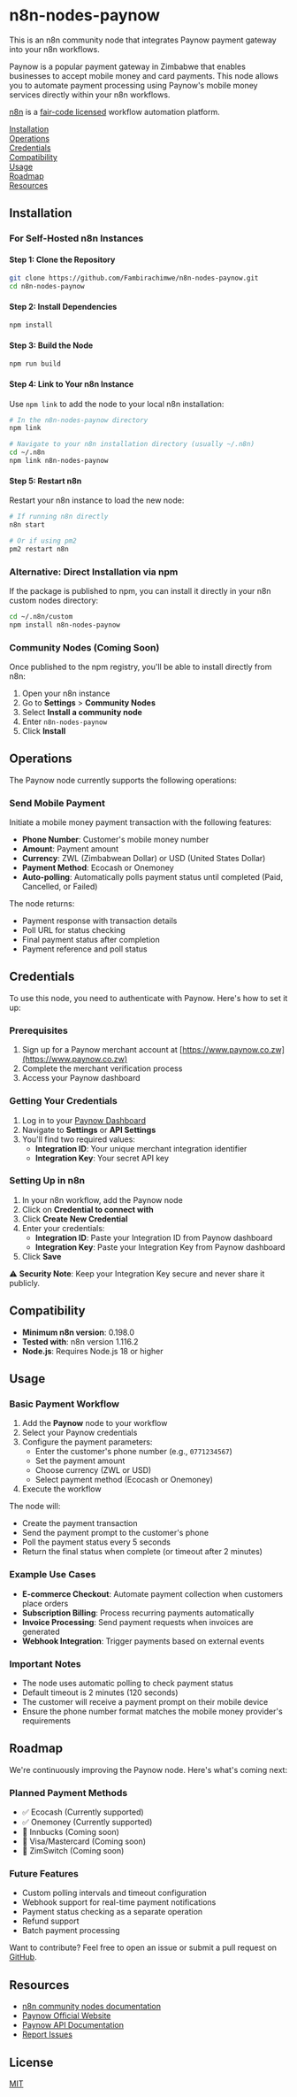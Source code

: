 # n8n-nodes-paynow

This is an n8n community node that integrates Paynow payment gateway into your n8n workflows.

Paynow is a popular payment gateway in Zimbabwe that enables businesses to accept mobile money and card payments. This node allows you to automate payment processing using Paynow's mobile money services directly within your n8n workflows.

[n8n](https://n8n.io/) is a [fair-code licensed](https://docs.n8n.io/sustainable-use-license/) workflow automation platform.

[Installation](#installation)  
[Operations](#operations)  
[Credentials](#credentials)  
[Compatibility](#compatibility)  
[Usage](#usage)  
[Roadmap](#roadmap)  
[Resources](#resources)  

## Installation

### For Self-Hosted n8n Instances

#### Step 1: Clone the Repository

```bash
git clone https://github.com/Fambirachimwe/n8n-nodes-paynow.git
cd n8n-nodes-paynow
```

#### Step 2: Install Dependencies

```bash
npm install
```

#### Step 3: Build the Node

```bash
npm run build
```

#### Step 4: Link to Your n8n Instance

Use `npm link` to add the node to your local n8n installation:

```bash
# In the n8n-nodes-paynow directory
npm link

# Navigate to your n8n installation directory (usually ~/.n8n)
cd ~/.n8n
npm link n8n-nodes-paynow
```

#### Step 5: Restart n8n

Restart your n8n instance to load the new node:

```bash
# If running n8n directly
n8n start

# Or if using pm2
pm2 restart n8n
```

### Alternative: Direct Installation via npm

If the package is published to npm, you can install it directly in your n8n custom nodes directory:

```bash
cd ~/.n8n/custom
npm install n8n-nodes-paynow
```

### Community Nodes (Coming Soon)

Once published to the npm registry, you'll be able to install directly from n8n:

1. Open your n8n instance
2. Go to **Settings** > **Community Nodes**
3. Select **Install a community node**
4. Enter `n8n-nodes-paynow`
5. Click **Install**

## Operations

The Paynow node currently supports the following operations:

### Send Mobile Payment
Initiate a mobile money payment transaction with the following features:
- **Phone Number**: Customer's mobile money number
- **Amount**: Payment amount
- **Currency**: ZWL (Zimbabwean Dollar) or USD (United States Dollar)
- **Payment Method**: Ecocash or Onemoney
- **Auto-polling**: Automatically polls payment status until completed (Paid, Cancelled, or Failed)

The node returns:
- Payment response with transaction details
- Poll URL for status checking
- Final payment status after completion
- Payment reference and poll status

## Credentials

To use this node, you need to authenticate with Paynow. Here's how to set it up:

### Prerequisites
1. Sign up for a Paynow merchant account at [https://www.paynow.co.zw](https://www.paynow.co.zw)
2. Complete the merchant verification process
3. Access your Paynow dashboard

### Getting Your Credentials

1. Log in to your [Paynow Dashboard](https://www.paynow.co.zw/merchant/dashboard)
2. Navigate to **Settings** or **API Settings**
3. You'll find two required values:
   - **Integration ID**: Your unique merchant integration identifier
   - **Integration Key**: Your secret API key

### Setting Up in n8n

1. In your n8n workflow, add the Paynow node
2. Click on **Credential to connect with**
3. Click **Create New Credential**
4. Enter your credentials:
   - **Integration ID**: Paste your Integration ID from Paynow dashboard
   - **Integration Key**: Paste your Integration Key from Paynow dashboard
5. Click **Save**

⚠️ **Security Note**: Keep your Integration Key secure and never share it publicly.

## Compatibility

- **Minimum n8n version**: 0.198.0
- **Tested with**: n8n version 1.116.2
- **Node.js**: Requires Node.js 18 or higher

## Usage

### Basic Payment Workflow

1. Add the **Paynow** node to your workflow
2. Select your Paynow credentials
3. Configure the payment parameters:
   - Enter the customer's phone number (e.g., `0771234567`)
   - Set the payment amount
   - Choose currency (ZWL or USD)
   - Select payment method (Ecocash or Onemoney)
4. Execute the workflow

The node will:
- Create the payment transaction
- Send the payment prompt to the customer's phone
- Poll the payment status every 5 seconds
- Return the final status when complete (or timeout after 2 minutes)

### Example Use Cases

- **E-commerce Checkout**: Automate payment collection when customers place orders
- **Subscription Billing**: Process recurring payments automatically
- **Invoice Processing**: Send payment requests when invoices are generated
- **Webhook Integration**: Trigger payments based on external events

### Important Notes

- The node uses automatic polling to check payment status
- Default timeout is 2 minutes (120 seconds)
- The customer will receive a payment prompt on their mobile device
- Ensure the phone number format matches the mobile money provider's requirements

## Roadmap

We're continuously improving the Paynow node. Here's what's coming next:

### Planned Payment Methods
- ✅ Ecocash (Currently supported)
- ✅ Onemoney (Currently supported)
- 🔄 Innbucks (Coming soon)
- 🔄 Visa/Mastercard (Coming soon)
- 🔄 ZimSwitch (Coming soon)

### Future Features
- Custom polling intervals and timeout configuration
- Webhook support for real-time payment notifications
- Payment status checking as a separate operation
- Refund support
- Batch payment processing

Want to contribute? Feel free to open an issue or submit a pull request on [GitHub](https://github.com/Fambirachimwe/n8n-nodes-paynow).

## Resources

- [n8n community nodes documentation](https://docs.n8n.io/integrations/#community-nodes)
- [Paynow Official Website](https://www.paynow.co.zw)
- [Paynow API Documentation](https://developers.paynow.co.zw)
- [Report Issues](https://github.com/Fambirachimwe/n8n-nodes-paynow/issues)

## License

[MIT](LICENSE.md)
